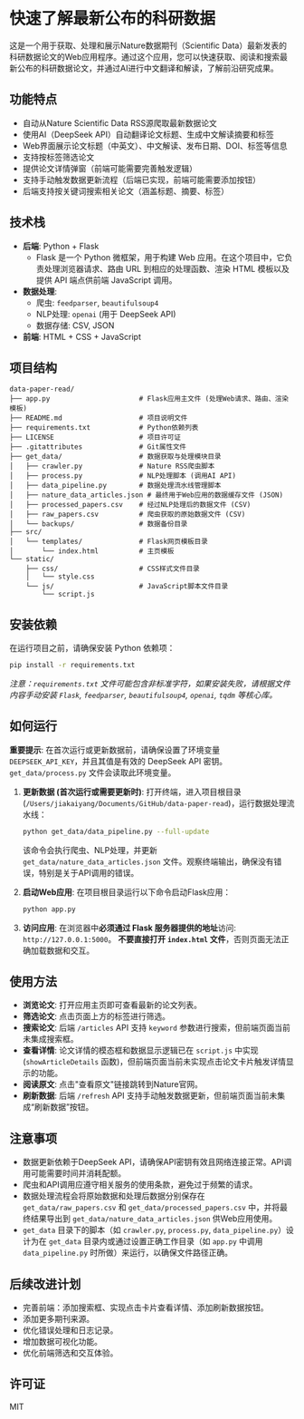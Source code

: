 # 快速了解最新公布的科研数据

这是一个用于获取、处理和展示Nature数据期刊（Scientific Data）最新发表的科研数据论文的Web应用程序。通过这个应用，您可以快速获取、阅读和搜索最新公布的科研数据论文，并通过AI进行中文翻译和解读，了解前沿研究成果。

## 功能特点

-   自动从Nature Scientific Data RSS源爬取最新数据论文
-   使用AI（DeepSeek API）自动翻译论文标题、生成中文解读摘要和标签
-   Web界面展示论文标题（中英文）、中文解读、发布日期、DOI、标签等信息
-   支持按标签筛选论文
-   提供论文详情弹窗（前端可能需要完善触发逻辑）
-   支持手动触发数据更新流程（后端已实现，前端可能需要添加按钮）
-   后端支持按关键词搜索相关论文（涵盖标题、摘要、标签）

## 技术栈

-   **后端**: Python + Flask
    -   Flask 是一个 Python 微框架，用于构建 Web 应用。在这个项目中，它负责处理浏览器请求、路由 URL 到相应的处理函数、渲染 HTML 模板以及提供 API 端点供前端 JavaScript 调用。
-   **数据处理**:
    -   爬虫: `feedparser`, `beautifulsoup4`
    -   NLP处理: `openai` (用于 DeepSeek API)
    -   数据存储: CSV, JSON
-   **前端**: HTML + CSS + JavaScript

## 项目结构

```
data-paper-read/
├── app.py                      # Flask应用主文件 (处理Web请求、路由、渲染模板)
├── README.md                   # 项目说明文件
├── requirements.txt            # Python依赖列表
├── LICENSE                     # 项目许可证
├── .gitattributes              # Git属性文件
├── get_data/                   # 数据获取与处理模块目录
│   ├── crawler.py              # Nature RSS爬虫脚本
│   ├── process.py              # NLP处理脚本 (调用AI API)
│   ├── data_pipeline.py        # 数据处理流水线管理脚本
│   ├── nature_data_articles.json # 最终用于Web应用的数据缓存文件 (JSON)
│   ├── processed_papers.csv    # 经过NLP处理后的数据文件 (CSV)
│   ├── raw_papers.csv          # 爬虫获取的原始数据文件 (CSV)
│   └── backups/                # 数据备份目录
├── src/
│   └── templates/              # Flask网页模板目录
│       └── index.html          # 主页模板
└── static/
    ├── css/                    # CSS样式文件目录
    │   └── style.css
    └── js/                     # JavaScript脚本文件目录
        └── script.js
```

## 安装依赖

在运行项目之前，请确保安装 Python 依赖项：

```bash
pip install -r requirements.txt
```
*注意：`requirements.txt` 文件可能包含非标准字符，如果安装失败，请根据文件内容手动安装 `Flask`, `feedparser`, `beautifulsoup4`, `openai`, `tqdm` 等核心库。*

## 如何运行

**重要提示**: 在首次运行或更新数据前，请确保设置了环境变量 `DEEPSEEK_API_KEY`，并且其值是有效的 DeepSeek API 密钥。`get_data/process.py` 文件会读取此环境变量。

1.  **更新数据 (首次运行或需要更新时)**:
    打开终端，进入项目根目录 (`/Users/jiakaiyang/Documents/GitHub/data-paper-read`)，运行数据处理流水线：
    ```bash
    python get_data/data_pipeline.py --full-update
    ```
    该命令会执行爬虫、NLP处理，并更新 `get_data/nature_data_articles.json` 文件。观察终端输出，确保没有错误，特别是关于API调用的错误。

2.  **启动Web应用**:
    在项目根目录运行以下命令启动Flask应用：
    ```bash
    python app.py
    ```

3.  **访问应用**:
    在浏览器中**必须通过 Flask 服务器提供的地址**访问: `http://127.0.0.1:5000`。
    **不要直接打开 `index.html` 文件**，否则页面无法正确加载数据和交互。

## 使用方法

-   **浏览论文**: 打开应用主页即可查看最新的论文列表。
-   **筛选论文**: 点击页面上方的标签进行筛选。
-   **搜索论文**: 后端 `/articles` API 支持 `keyword` 参数进行搜索，但前端页面当前未集成搜索框。
-   **查看详情**: 论文详情的模态框和数据显示逻辑已在 `script.js` 中实现 (`showArticleDetails` 函数)，但前端页面当前未实现点击论文卡片触发详情显示的功能。
-   **阅读原文**: 点击"查看原文"链接跳转到Nature官网。
-   **刷新数据**: 后端 `/refresh` API 支持手动触发数据更新，但前端页面当前未集成“刷新数据”按钮。

## 注意事项

-   数据更新依赖于DeepSeek API，请确保API密钥有效且网络连接正常。API调用可能需要时间并消耗配额。
-   爬虫和API调用应遵守相关服务的使用条款，避免过于频繁的请求。
-   数据处理流程会将原始数据和处理后数据分别保存在 `get_data/raw_papers.csv` 和 `get_data/processed_papers.csv` 中，并将最终结果导出到 `get_data/nature_data_articles.json` 供Web应用使用。
-   `get_data` 目录下的脚本（如 `crawler.py`, `process.py`, `data_pipeline.py`）设计为在 `get_data` 目录内或通过设置正确工作目录（如 `app.py` 中调用 `data_pipeline.py` 时所做）来运行，以确保文件路径正确。

## 后续改进计划

-   完善前端：添加搜索框、实现点击卡片查看详情、添加刷新数据按钮。
-   添加更多期刊来源。
-   优化错误处理和日志记录。
-   增加数据可视化功能。
-   优化前端筛选和交互体验。

## 许可证

MIT